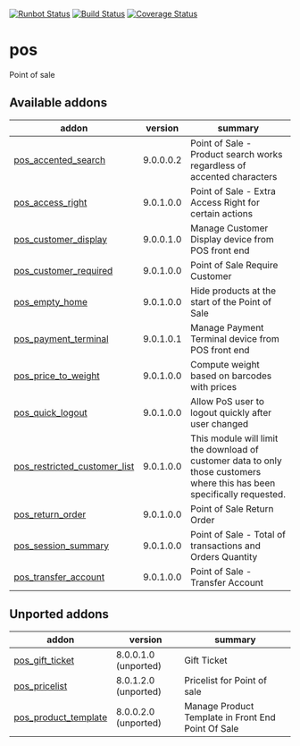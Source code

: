 [![Runbot Status](https://runbot.odoo-community.org/runbot/badge/flat/184/9.0.svg)](https://runbot.odoo-community.org/runbot/repo/github-com-oca-pos-184)
[![Build Status](https://travis-ci.org/OCA/pos.svg?branch=9.0)](https://travis-ci.org/OCA/pos)
[![Coverage Status](https://coveralls.io/repos/OCA/pos/badge.png?branch=9.0)](https://coveralls.io/r/OCA/pos?branch=9.0)

pos
===

Point of sale

[//]: # (addons)

Available addons
----------------
addon | version | summary
--- | --- | ---
[pos_accented_search](pos_accented_search/) | 9.0.0.0.2 | Point of Sale - Product search works regardless of accented characters
[pos_access_right](pos_access_right/) | 9.0.1.0.0 | Point of Sale - Extra Access Right for certain actions
[pos_customer_display](pos_customer_display/) | 9.0.0.1.0 | Manage Customer Display device from POS front end
[pos_customer_required](pos_customer_required/) | 9.0.1.0.0 | Point of Sale Require Customer
[pos_empty_home](pos_empty_home/) | 9.0.1.0.0 | Hide products at the start of the Point of Sale
[pos_payment_terminal](pos_payment_terminal/) | 9.0.1.0.1 | Manage Payment Terminal device from POS front end
[pos_price_to_weight](pos_price_to_weight/) | 9.0.1.0.0 | Compute weight based on barcodes with prices
[pos_quick_logout](pos_quick_logout/) | 9.0.1.0.0 | Allow PoS user to logout quickly after user changed
[pos_restricted_customer_list](pos_restricted_customer_list/) | 9.0.1.0.0 | This module will limit the download of customer data to only those customers where this has been specifically requested.
[pos_return_order](pos_return_order/) | 9.0.1.0.0 | Point of Sale Return Order
[pos_session_summary](pos_session_summary/) | 9.0.1.0.0 | Point of Sale - Total of transactions and Orders Quantity
[pos_transfer_account](pos_transfer_account/) | 9.0.1.0.0 | Point of Sale - Transfer Account


Unported addons
---------------
addon | version | summary
--- | --- | ---
[pos_gift_ticket](pos_gift_ticket/) | 8.0.0.1.0 (unported) | Gift Ticket
[pos_pricelist](pos_pricelist/) | 8.0.1.2.0 (unported) | Pricelist for Point of sale
[pos_product_template](pos_product_template/) | 8.0.0.2.0 (unported) | Manage Product Template in Front End Point Of Sale

[//]: # (end addons)
